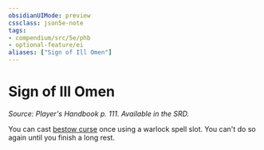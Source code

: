 ```yaml
---
obsidianUIMode: preview
cssclass: json5e-note
tags:
- compendium/src/5e/phb
- optional-feature/ei
aliases: ["Sign of Ill Omen"]
---
```

# Sign of Ill Omen
*Source: Player's Handbook p. 111. Available in the SRD.* 

You can cast [bestow curse](/compendium/spells/bestow-curse.md) once using a warlock spell slot. You can't do so again until you finish a long rest.
